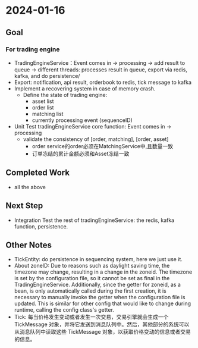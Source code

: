 # 2024-01-16
## Goal
### For trading engine
- TradingEngineService：Event comes in -> processing -> add result to queue -> different threads: processes result in queue, export via redis, kafka, and do persistence/
- Export: notification, api result, orderbook to redis, tick message to kafka
- Implement a recovering system in case of memory crash.
    - Define the state of trading engine:
        - asset list
        - order list
        - matching list
        - currently processing event (sequenceID)
- Unit Test tradingEngineService core function: Event comes in -> processing
  - validate the consistency of [order, matching], [order, asset]
    - order service的order必须在MatchingService中,且数量一致
    - 订单冻结的累计金额必须和Asset冻结一致
  


## Completed Work
- all the above
## Next Step
- Integration Test the rest of tradingEngineService: the redis, kafka function, persistence.

## Other Notes
- TickEntity: do persistence in sequencing system, here we just use it.
- About zoneID: Due to reasons such as daylight saving time, the timezone may change, resulting in a change in the zoneid. The timezone is set by the configuration file, so it cannot be set as final in the TradingEngineService. Additionally, since the getter for zoneid, as a bean, is only automatically called during the first creation, it is necessary to manually invoke the getter when the configuration file is updated. This is similar for other config that would like to change during runtime, calling the config class's getter.
- Tick: 每当价格发生变动或者发生一次交易，交易引擎就会生成一个 TickMessage 对象，并将它发送到消息队列中。然后，其他部分的系统可以从消息队列中读取这些 TickMessage 对象，以获取价格变动的信息或者交易的信息。